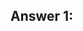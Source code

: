## Answer 1:
<h1 id="first-field>
## Answer 2:
inner-flex { }
## Answer 3:
It targets all the h1 elements within a div tag. 
## Answer 4: 
h1 {rem:6}
## Answer 5: 
let response 
## Answer 6: 
let response = 786
## Answer 7: 
let response = "Hello!" 
